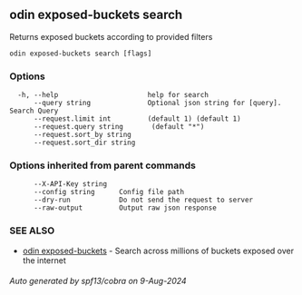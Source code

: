 ## odin exposed-buckets search

Returns exposed buckets according to provided filters

```
odin exposed-buckets search [flags]
```

### Options

```
  -h, --help                      help for search
      --query string              Optional json string for [query]. Search Query
      --request.limit int         (default 1) (default 1)
      --request.query string       (default "*")
      --request.sort_by string    
      --request.sort_dir string   
```

### Options inherited from parent commands

```
      --X-API-Key string   
      --config string      Config file path
      --dry-run            Do not send the request to server
      --raw-output         Output raw json response
```

### SEE ALSO

* [odin exposed-buckets](odin_exposed-buckets.md)	 - Search across millions of buckets exposed over the internet

###### Auto generated by spf13/cobra on 9-Aug-2024
